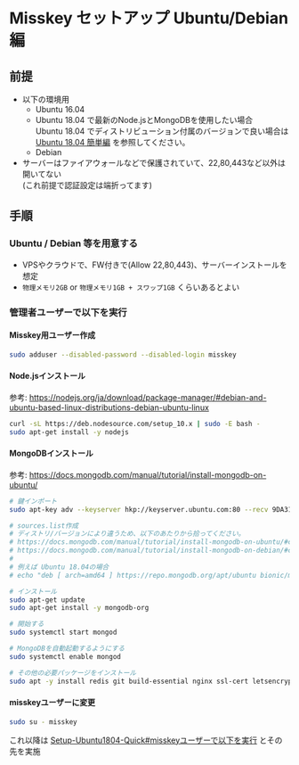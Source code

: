 
# Misskey セットアップ Ubuntu/Debian 編

## 前提

- 以下の環境用
  - Ubuntu 16.04
  - Ubuntu 18.04 で最新のNode.jsとMongoDBを使用したい場合  
    Ubuntu 18.04 でディストリビューション付属のバージョンで良い場合は [Ubuntu 18.04 簡単編](Setup-Ubuntu1804-Quick.md) を参照してください。
  - Debian
- サーバーはファイアウォールなどで保護されていて、22,80,443など以外は開いてない  
  (これ前提で認証設定は端折ってます)

## 手順

### Ubuntu / Debian 等を用意する

- VPSやクラウドで、FW付きで(Allow 22,80,443)、サーバーインストールを想定
- `物理メモリ2GB` or `物理メモリ1GB + スワップ1GB` くらいあるとよい

### 管理者ユーザーで以下を実行

#### Misskey用ユーザー作成
```sh
sudo adduser --disabled-password --disabled-login misskey

```

#### Node.jsインストール  
参考: https://nodejs.org/ja/download/package-manager/#debian-and-ubuntu-based-linux-distributions-debian-ubuntu-linux
```sh
curl -sL https://deb.nodesource.com/setup_10.x | sudo -E bash -
sudo apt-get install -y nodejs

```

#### MongoDBインストール
参考: https://docs.mongodb.com/manual/tutorial/install-mongodb-on-ubuntu/
```sh
# 鍵インポート
sudo apt-key adv --keyserver hkp://keyserver.ubuntu.com:80 --recv 9DA31620334BD75D9DCB49F368818C72E52529D4

# sources.list作成
# ディストリ/バージョンにより違うため、以下のあたりから拾ってください。  
# https://docs.mongodb.com/manual/tutorial/install-mongodb-on-ubuntu/#create-a-list-file-for-mongodb  
# https://docs.mongodb.com/manual/tutorial/install-mongodb-on-debian/#create-a-etc-apt-sources-list-d-mongodb-org-4-0-list-file-for-mongodb  
#
# 例えば Ubuntu 18.04の場合
# echo "deb [ arch=amd64 ] https://repo.mongodb.org/apt/ubuntu bionic/mongodb-org/4.0 multiverse" | sudo tee /etc/apt/sources.list.d/mongodb-org-4.0.list

# インストール
sudo apt-get update
sudo apt-get install -y mongodb-org

# 開始する
sudo systemctl start mongod

# MongoDBを自動起動するようにする
sudo systemctl enable mongod

# その他の必要パッケージをインストール
sudo apt -y install redis git build-essential nginx ssl-cert letsencrypt

```

#### misskeyユーザーに変更
```sh
sudo su - misskey

```

これ以降は [Setup-Ubuntu1804-Quick#misskeyユーザーで以下を実行](Setup-Ubuntu1804-Quick.md#misskeyユーザーで以下を実行) とその先を実施
